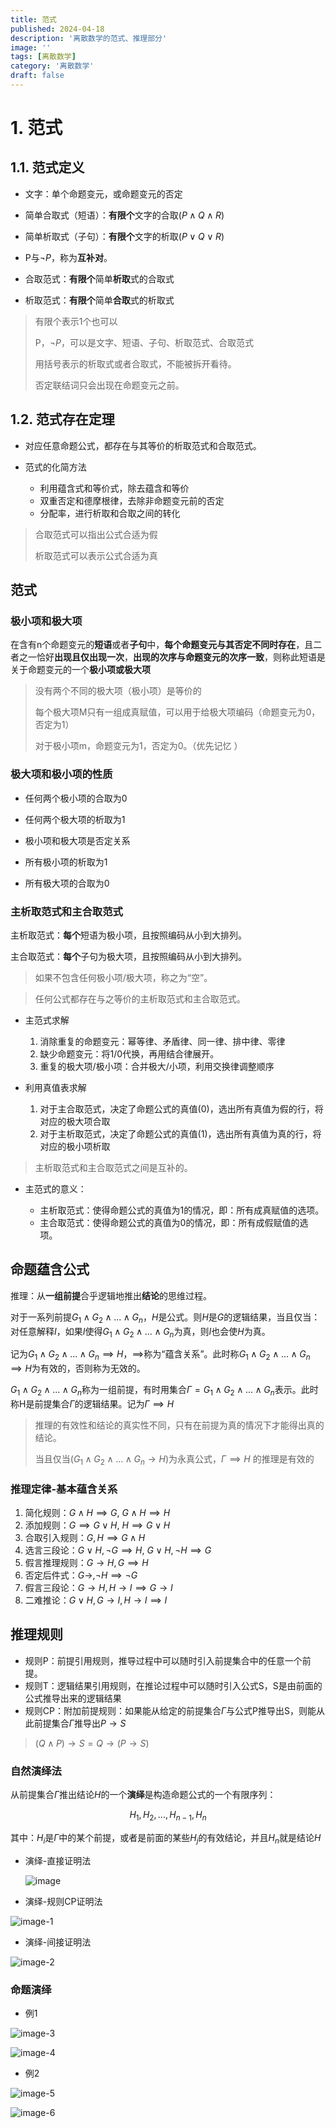 ```yaml
---
title: 范式
published: 2024-04-18
description: '离散数学的范式、推理部分'
image: ''
tags: [离散数学]
category: '离散数学'
draft: false 
---
```


# 1. 范式

## 1.1. 范式定义

+ 文字：单个命题变元，或命题变元的否定

+ 简单合取式（短语）：**有限个**文字的合取($P \land Q \land R$)

+ 简单析取式（子句）：**有限个**文字的析取($P \lor Q \lor R$)

+ P与$\neg P$，称为**互补对**。

 + 合取范式：**有限个**简单**析取**式的合取式

+ 析取范式：**有限个**简单**合取**式的析取式

> 有限个表示1个也可以
> 
> P，$\neg P$，可以是文字、短语、子句、析取范式、合取范式
> 
> 用括号表示的析取式或者合取式，不能被拆开看待。
>
> 否定联结词只会出现在命题变元之前。

## 1.2. 范式存在定理

+ 对应任意命题公式，都存在与其等价的析取范式和合取范式。  

+ 范式的化简方法
  + 利用蕴含式和等价式，除去蕴含和等价
  + 双重否定和德摩根律，去除非命题变元前的否定
  + 分配率，进行析取和合取之间的转化

> 合取范式可以指出公式合适为假
> 
> 析取范式可以表示公式合适为真

## 范式

### 极小项和极大项

在含有n个命题变元的**短语**或者**子句**中，**每个命题变元与其否定不同时存在**，且二者之一恰好**出现且仅出现一次**，**出现的次序与命题变元的次序一致**，则称此短语是关于命题变元的一个**极小项或极大项**

> 没有两个不同的极大项（极小项）是等价的
> 
> 每个极大项M只有一组成真赋值，可以用于给极大项编码（命题变元为0，否定为1）
>
> 对于极小项m，命题变元为1，否定为0。（优先记忆 ）


### 极大项和极小项的性质

  + 任何两个极小项的合取为0
  + 任何两个极大项的析取为1

  + 极小项和极大项是否定关系

  + 所有极小项的析取为1
  + 所有极大项的合取为0

### 主析取范式和主合取范式

主析取范式：**每个**短语为极小项，且按照编码从小到大排列。

主合取范式：**每个**子句为极大项，且按照编码从小到大排列。

> 如果不包含任何极小项/极大项，称之为“空”。

> 任何公式都存在与之等价的主析取范式和主合取范式。

+ 主范式求解
  1. 消除重复的命题变元：幂等律、矛盾律、同一律、排中律、零律
  2. 缺少命题变元：将1/0代换，再用结合律展开。
  3. 重复的极大项/极小项：合并极大/小项，利用交换律调整顺序

+ 利用真值表求解
  1. 对于主合取范式，决定了命题公式的真值(0)，选出所有真值为假的行，将对应的极大项合取
  2. 对于主析取范式，决定了命题公式的真值(1)，选出所有真值为真的行，将对应的极小项析取

> 主析取范式和主合取范式之间是互补的。

+ 主范式的意义：

  + 主析取范式：使得命题公式的真值为1的情况，即：所有成真赋值的选项。
  + 主合取范式：使得命题公式的真值为0的情况，即：所有成假赋值的选项。

## 命题蕴含公式

推理：从**一组前提**合乎逻辑地推出**结论**的思维过程。

对于一系列前提$G_1 \land G_2 \land ... \land G_n$，$H$是公式。则$H$是$G$的逻辑结果，当且仅当：对任意解释$I$，如果$I$使得$G_1 \land G_2 \land ... \land G_n$为真，则$I$也会使$H$为真。

记为$G_1 \land G_2 \land ... \land G_n \implies H$，$\implies$称为“蕴含关系”。此时称$G_1 \land G_2 \land ... \land G_n \implies H$为有效的，否则称为无效的。

$G_1 \land G_2 \land ... \land G_n$称为一组前提，有时用集合$\Gamma = G_1 \land G_2 \land ... \land G_n$表示。此时称H是前提集合$\Gamma$的逻辑结果。记为$\Gamma \implies H$

> 推理的有效性和结论的真实性不同，只有在前提为真的情况下才能得出真的结论。
> 
> 当且仅当($G_1 \land G_2 \land ... \land G_n \rightarrow H$)为永真公式，$\Gamma \implies H$ 的推理是有效的

### 推理定律-基本蕴含关系

1. 简化规则：$G \land H \implies G$, $G \land H \implies H$
2. 添加规则：$G \implies G \lor H$, $H \implies G \lor H$
3. 合取引入规则：$G, H \implies G \land H$
4. 选言三段论：$G \lor H, \neg G \implies H$, $G \lor H, \neg H \implies G$
5. 假言推理规则：$G \rightarrow H, G \implies H$
6. 否定后件式：$G \rightarrow, \neg H \implies \neg G$
7. 假言三段论：$G \rightarrow H, H \rightarrow I \implies G \rightarrow I$
8. 二难推论：$G \lor H, G \rightarrow I, H \rightarrow I \implies I$


## 推理规则

+ 规则P：前提引用规则，推导过程中可以随时引入前提集合中的任意一个前提。
+ 规则T：逻辑结果引用规则，在推论过程中可以随时引入公式S，S是由前面的公式推导出来的逻辑结果
+ 规则CP：附加前提规则：如果能从给定的前提集合$\Gamma$与公式P推导出S，则能从此前提集合$\Gamma$推导出$P \rightarrow S$
> $(Q \land P) \rightarrow S = Q \rightarrow (P \rightarrow S)$

### 自然演绎法

从前提集合$\Gamma$推出结论$H$的一个**演绎**是构造命题公式的一个有限序列：

$$H_1, H_2, ..., H_{n-1}, H_n$$

其中：$H_i$是$\Gamma$中的某个前提，或者是前面的某些$H_j$的有效结论，并且$H_n$就是结论$H$

+ 演绎-直接证明法

  ![image](https://raw.githubusercontent.com/chrisnake11/picgo/main/blog/ds-image1.png)

+ 演绎-规则CP证明法

![image-1](https://raw.githubusercontent.com/chrisnake11/picgo/main/blog/ds-image-1.png)

+ 演绎-间接证明法

![image-2](https://raw.githubusercontent.com/chrisnake11/picgo/main/blog/ds-image-2.png)

### 命题演绎

+ 例1

![image-3](https://raw.githubusercontent.com/chrisnake11/picgo/main/blog/ds-image-3.png)

![image-4](https://raw.githubusercontent.com/chrisnake11/picgo/main/blog/ds-image-4.png)

+ 例2

![image-5](https://raw.githubusercontent.com/chrisnake11/picgo/main/blog/ds-image-5.png)

![image-6](https://raw.githubusercontent.com/chrisnake11/picgo/main/blog/ds-image-6.png)